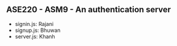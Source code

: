 ## ASE220 - ASM9 - An authentication server
- signin.js: Rajani
- signup.js: Bhuwan
- server.js: Khanh
